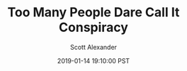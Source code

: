 ---
layout: podcast
title: "Too Many People Dare Call It Conspiracy"
author: Scott Alexander
description: https://slatestarcodex.com/2019/01/14/too-many-people-dare-call-it-conspiracy/
date: 2019-01-14 19:10:00 PST
length: 3715227
duration: 929
guid: too-many-people-dare-call-it-conspiracy
---